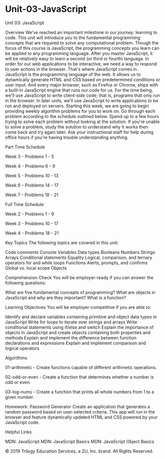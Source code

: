 # Unit-03-JavaScript
Unit 03: JavaScript

Overview
We’ve reached an important milestone in our journey: learning to code. This unit will introduce you to the fundamental programming concepts that are required to solve any computational problem. Though the focus of this course is JavaScript, the programming concepts you learn can be applied to any programming language. After you master JavaScript, it will be relatively easy to learn a second (or third or fourth) language.
In order for our web applications to be interactive, we need a way to respond to user actions in the browser. That's where JavaScript comes in. JavaScript is the programming language of the web. It allows us to dynamically generate HTML and CSS based on predetermined conditions or user input. And every major browser, such as Firefox or Chrome, ships with a built-in JavaScript engine that runs our code for us.
For the time being, we'll use JavaScript to write client-side code; that is, programs that only run in the browser. In later units, we'll use JavaScript to write applications to be run and deployed on servers.
Starting this week, we are going to begin providing weekly algorithm problems for you to work on. Go through each problem according to the schedule outlined below. Spend up to a few hours trying to solve each problem without looking at the solution. If you're unable to solve a problem, study the solution to understand why it works then come back and try again later. Ask your instructional staff for help during office hours if you're having trouble understanding anything.

Part Time Schedule


Week 3 - Problems 1 - 5


Week 4 - Problems 6 - 9


Week 5 - Problems 10 - 13


Week 6 - Problems 14 - 17


Week 7 - Problems 18 - 21



Full Time Schedule


Week 2 - Problems 1 - 9


Week 3 - Problems 10 - 17


Week 4 - Problems 18 - 21



Key Topics
The following topics are covered in this unit:

Code comments
Console
Variables
Data types
Booleans
Numbers
Strings
Arrays
Conditional statements
Equality
Logical, comparison, and ternary operators
for and while loops
Functions
Alerts, prompts, and confirms
Global vs. local scope
Objects


Comprehension Check
You will be employer-ready if you can answer the following questions:

What are five fundamental concepts of programming?
What are objects in JavaScript and why are they important?
What is a function?


Learning Objectives
You will be employer-competitive if you are able to:

Identify and declare variables containing primitive and object data types in JavaScript
Write for loops to iterate over strings and arrays
Write conditional statements using if/else and switch
Explain the importance of objects in JavaScript and create objects containing both properties and methods
Explain and implement the difference between function declarations and expressions
Explain and implement comparison and logical operators


Algorithms


01-arithmetic - Create functions capable of different arithmetic operations.


02-odd-or-even - Create a function that determines whether a number is odd or even.


03-log-nums - Create a function that prints all whole numbers from 1 to a given number.



Homework: Password Generator
Create an application that generates a random password based on user-selected criteria. This app will run in the browser and feature dynamically updated HTML and CSS powered by your JavaScript code.

Helpful Links

MDN: JavaScript
MDN: JavaScript Basics
MDN: JavaScript Object Basics


© 2019 Trilogy Education Services, a 2U, Inc. brand. All Rights Reserved.
